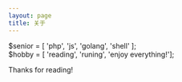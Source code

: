 ```yaml
---
layout: page
title: 关于
---
```


<p class="message">
  $senior = [ 'php', 'js', 'golang', 'shell' ];<br />
  $hobby = [ 'reading', 'runing', 'enjoy everything!'];
</p>


Thanks for reading!
